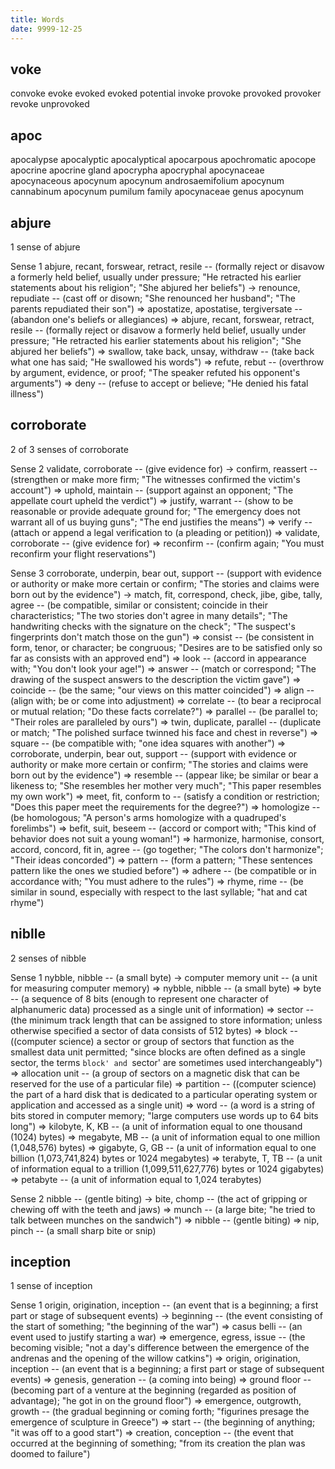 ```yaml
---
title: Words
date: 9999-12-25
---
```

## voke
convoke
evoke
evoked
evoked potential
invoke
provoke
provoked
provoker
revoke
unprovoked
## apoc 
apocalypse
apocalyptic
apocalyptical
apocarpous
apochromatic
apocope
apocrine
apocrine gland
apocrypha
apocryphal
apocynaceae
apocynaceous
apocynum
apocynum androsaemifolium
apocynum cannabinum
apocynum pumilum
family apocynaceae
genus apocynum
## abjure

1 sense of abjure                                                       

Sense 1
abjure, recant, forswear, retract, resile -- (formally reject or disavow a formerly held belief, usually under pressure; "He retracted his earlier statements about his religion"; "She abjured her beliefs")
    -> renounce, repudiate -- (cast off or disown; "She renounced her husband"; "The parents repudiated their son")
       => apostatize, apostatise, tergiversate -- (abandon one's beliefs or allegiances)
       => abjure, recant, forswear, retract, resile -- (formally reject or disavow a formerly held belief, usually under pressure; "He retracted his earlier statements about his religion"; "She abjured her beliefs")
       => swallow, take back, unsay, withdraw -- (take back what one has said; "He swallowed his words")
       => refute, rebut -- (overthrow by argument, evidence, or proof; "The speaker refuted his opponent's arguments")
       => deny -- (refuse to accept or believe; "He denied his fatal illness")


## corroborate

2 of 3 senses of corroborate                                            

Sense 2
validate, corroborate -- (give evidence for)
    -> confirm, reassert -- (strengthen or make more firm; "The witnesses confirmed the victim's account")
       => uphold, maintain -- (support against an opponent; "The appellate court upheld the verdict")
       => justify, warrant -- (show to be reasonable or provide adequate ground for; "The emergency does not warrant all of us buying guns"; "The end justifies the means")
       => verify -- (attach or append a legal verification to (a pleading or petition))
       => validate, corroborate -- (give evidence for)
       => reconfirm -- (confirm again; "You must reconfirm your flight reservations")

Sense 3
corroborate, underpin, bear out, support -- (support with evidence or authority or make more certain or confirm; "The stories and claims were born out by the evidence")
    -> match, fit, correspond, check, jibe, gibe, tally, agree -- (be compatible, similar or consistent; coincide in their characteristics; "The two stories don't agree in many details"; "The handwriting checks with the signature on the check"; "The suspect's fingerprints don't match those on the gun")
       => consist -- (be consistent in form, tenor, or character; be congruous; "Desires are to be satisfied only so far as consists with an approved end")
       => look -- (accord in appearance with; "You don't look your age!")
       => answer -- (match or correspond; "The drawing of the suspect answers to the description the victim gave")
       => coincide -- (be the same; "our views on this matter coincided")
       => align -- (align with; be or come into adjustment)
       => correlate -- (to bear a reciprocal or mutual relation; "Do these facts correlate?")
       => parallel -- (be parallel to; "Their roles are paralleled by ours")
       => twin, duplicate, parallel -- (duplicate or match; "The polished surface twinned his face and chest in reverse")
       => square -- (be compatible with; "one idea squares with another")
       => corroborate, underpin, bear out, support -- (support with evidence or authority or make more certain or confirm; "The stories and claims were born out by the evidence")
       => resemble -- (appear like; be similar or bear a likeness to; "She resembles her mother very much"; "This paper resembles my own work")
       => meet, fit, conform to -- (satisfy a condition or restriction; "Does this paper meet the requirements for the degree?")
       => homologize -- (be homologous; "A person's arms homologize with a quadruped's forelimbs")
       => befit, suit, beseem -- (accord or comport with; "This kind of behavior does not suit a young woman!")
       => harmonize, harmonise, consort, accord, concord, fit in, agree -- (go together; "The colors don't harmonize"; "Their ideas concorded")
       => pattern -- (form a pattern; "These sentences pattern like the ones we studied before")
       => adhere -- (be compatible or in accordance with; "You must adhere to the rules")
       => rhyme, rime -- (be similar in sound, especially with respect to the last syllable; "hat and cat rhyme")

## niblle

2 senses of nibble                                                      

Sense 1
nybble, nibble -- (a small byte)
    -> computer memory unit -- (a unit for measuring computer memory)
       => nybble, nibble -- (a small byte)
       => byte -- (a sequence of 8 bits (enough to represent one character of alphanumeric data) processed as a single unit of information)
       => sector -- (the minimum track length that can be assigned to store information; unless otherwise specified a sector of data consists of 512 bytes)
       => block -- ((computer science) a sector or group of sectors that function as the smallest data unit permitted; "since blocks are often defined as a single sector, the terms `block' and `sector' are sometimes used interchangeably")
       => allocation unit -- (a group of sectors on a magnetic disk that can be reserved for the use of a particular file)
       => partition -- ((computer science) the part of a hard disk that is dedicated to a particular operating system or application and accessed as a single unit)
       => word -- (a word is a string of bits stored in computer memory; "large computers use words up to 64 bits long")
       => kilobyte, K, KB -- (a unit of information equal to one thousand (1024) bytes)
       => megabyte, MB -- (a unit of information equal to one million (1,048,576) bytes)
       => gigabyte, G, GB -- (a unit of information equal to one billion (1,073,741,824) bytes or 1024 megabytes)
       => terabyte, T, TB -- (a unit of information equal to a trillion (1,099,511,627,776) bytes or 1024 gigabytes)
       => petabyte -- (a unit of information equal to 1,024 terabytes)

Sense 2
nibble -- (gentle biting)
    -> bite, chomp -- (the act of gripping or chewing off with the teeth and jaws)
       => munch -- (a large bite; "he tried to talk between munches on the sandwich")
       => nibble -- (gentle biting)
       => nip, pinch -- (a small sharp bite or snip)

## inception

1 sense of inception                                                    

Sense 1
origin, origination, inception -- (an event that is a beginning; a first part or stage of subsequent events)
    -> beginning -- (the event consisting of the start of something; "the beginning of the war")
       => casus belli -- (an event used to justify starting a war)
       => emergence, egress, issue -- (the becoming visible; "not a day's difference between the emergence of the andrenas and the opening of the willow catkins")
       => origin, origination, inception -- (an event that is a beginning; a first part or stage of subsequent events)
       => genesis, generation -- (a coming into being)
       => ground floor -- (becoming part of a venture at the beginning (regarded as position of advantage); "he got in on the ground floor")
       => emergence, outgrowth, growth -- (the gradual beginning or coming forth; "figurines presage the emergence of sculpture in Greece")
       => start -- (the beginning of anything; "it was off to a good start")
       => creation, conception -- (the event that occurred at the beginning of something; "from its creation the plan was doomed to failure")

